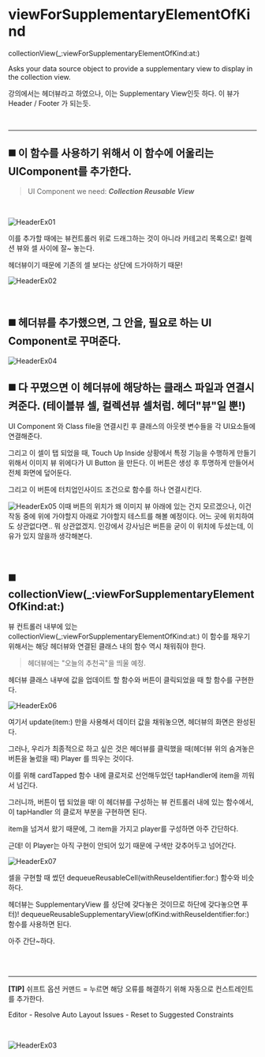 # viewForSupplementaryElementOfKind
collectionView(_:viewForSupplementaryElementOfKind:at:)

Asks your data source object to provide a supplementary view to display in the collection view.

강의에서는 헤더뷰라고 하였으나, 이는 Supplementary View인듯 하다. 이 뷰가 Header / Footer 가 되는듯.

<br>

---
## ◼️ 이 함수를 사용하기 위해서 이 함수에 어울리는 UIComponent를 추가한다.
> UI Component we need: __*Collection Reusable View*__

<br>


![HeaderEx01](./HeaderEx01.png)

이를 추가할 때에는 뷰컨트롤러 위로 드래그하는 것이 아니라 카테고리 목록으로! 컬렉션 뷰와 셀 사이에 잘~ 놓는다.

헤더뷰이기 때문에 기존의 셀 보다는 상단에 드가야하기 때문!

![HeaderEx02](./HeaderEx02.png)

<br>

## ◼️ 헤더뷰를 추가했으면, 그 안을, 필요로 하는 UI Component로 꾸며준다.

![HeaderEx04](./HeaderEx04.png) 

## ◼️ 다 꾸몄으면 이 헤더뷰에 해당하는 클래스 파일과 연결시켜준다. (테이블뷰 셀, 컬렉션뷰 셀처럼. 헤더"뷰"일 뿐!)
UI Component 와 Class file을 연결시킨 후 클래스의 아웃렛 변수들을 각 UI요소들에 연결해준다.

그리고 이 셀이 탭 되었을 때, Touch Up Inside 상황에서 특정 기능을 수행하게 만들기 위해서 이미지 뷰 위에다가 UI Button 을 만든다. 이 버튼은 생성 후 투명하게 만들어서 전체 화면에 덮어둔다.

그리고 이 버튼에 터치업인사이드 조건으로 함수를 하나 연결시킨다.

![HeaderEx05](./HeaderEx05.png)
이때 버튼의 위치가 왜 이미지 뷰 아래에 있는 건지 모르겠으나, 이건 작동 중에 위에 가야할지 아래로 가야할지 테스트를 해볼 예정이다. 어느 곳에 위치하여도 상관없다면.. 뭐 상관없겠지. 인강에서 강사님은 버튼을 굳이 이 위치에 두셨는데, 이유가 있지 않을까 생각해본다.

<br>

## ◼️ collectionView(_:viewForSupplementaryElementOfKind:at:)

뷰 컨트롤러 내부에 있는 collectionView(_:viewForSupplementaryElementOfKind:at:) 이 함수를 채우기 위해서는 해당 헤더뷰와 연결된 클래스 내의 함수 역시 채워줘야 한다.

> 헤더뷰에는 "오늘의 추천곡"을 띄울 예정.

헤더뷰 클래스 내부에 값을 업데이트 할 함수와 버튼이 클릭되었을 때 할 함수를 구현한다.

![HeaderEx06](./HeaderEx06.png)

여기서 update(item:) 만을 사용해서 데이터 값을 채워놓으면, 헤더뷰의 화면은 완성된다.

그러나, 우리가 최종적으로 하고 싶은 것은 헤더뷰를 클릭했을 때(헤더뷰 위의 숨겨놓은 버튼을 눌렀을 때) Player 를 띄우는 것이다.

이를 위해 cardTapped 함수 내에 클로저로 선언해두었던 tapHandler에 item을 끼워서 넘긴다.

그러니까, 버튼이 탭 되었을 때! 이 헤더뷰를 구성하는 뷰 컨트롤러 내에 있는 함수에서, 이 tapHandler 의 클로저 부분을 구현하면 된다.

item을 넘겨서 왔기 때문에, 그 item을 가지고 player를 구성하면 아주 간단하다.

근데! 이 Player는 아직 구현이 안되어 있기 때문에 구색만 갖추어두고 넘어간다.

![HeaderEx07](./HeaderEx07.png)

셀을 구현할 때 썼던 dequeueReusableCell(withReuseIdentifier:for:) 함수와 비슷하다.

헤더뷰는 SupplementaryView 를 상단에 갖다놓은 것이므로 하단에 갖다놓으면 푸터)! dequeueReusableSupplementaryView(ofKind:withReuseIdentifier:for:) 함수를 사용하면 된다.

아주 간단~하다.

<br><br>

---
__[TIP]__ 쉬프트 옵션 커맨드 = 누르면 해당 오류를 해결하기 위해 자동으로 컨스트레인트를 추가한다.

Editor - Resolve Auto Layout Issues - Reset to Suggested Constraints

<br>

![HeaderEx03](./HeaderEx03.png)
